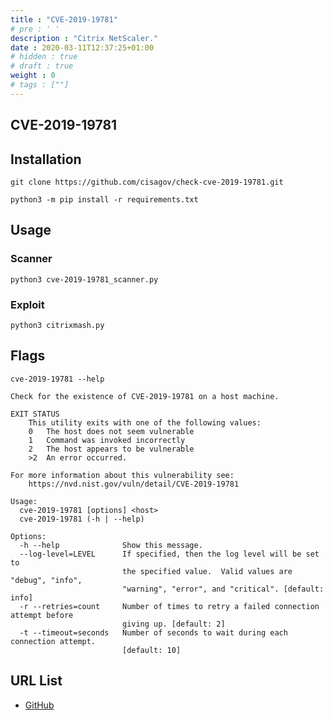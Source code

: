 ```yaml
---
title : "CVE-2019-19781"
# pre : ' '
description : "Citrix NetScaler."
date : 2020-03-11T12:37:25+01:00
# hidden : true
# draft : true
weight : 0
# tags : [""]
---
```


## CVE-2019-19781

## Installation

```plain
git clone https://github.com/cisagov/check-cve-2019-19781.git
```

```plain
python3 -m pip install -r requirements.txt
```

## Usage

### Scanner

```plain
python3 cve-2019-19781_scanner.py
```

### Exploit

```plain
python3 citrixmash.py
```

## Flags

```plain
cve-2019-19781 --help

Check for the existence of CVE-2019-19781 on a host machine.

EXIT STATUS
    This utility exits with one of the following values:
    0   The host does not seem vulnerable
    1   Command was invoked incorrectly
    2   The host appears to be vulnerable
    >2  An error occurred.

For more information about this vulnerability see:
    https://nvd.nist.gov/vuln/detail/CVE-2019-19781

Usage:
  cve-2019-19781 [options] <host>
  cve-2019-19781 (-h | --help)

Options:
  -h --help              Show this message.
  --log-level=LEVEL      If specified, then the log level will be set to
                         the specified value.  Valid values are "debug", "info",
                         "warning", "error", and "critical". [default: info]
  -r --retries=count     Number of times to retry a failed connection attempt before
                         giving up. [default: 2]
  -t --timeout=seconds   Number of seconds to wait during each connection attempt.
                         [default: 10]
```

## URL List

* [GitHub](https://github.com/cisagov/check-cve-2019-19781)
